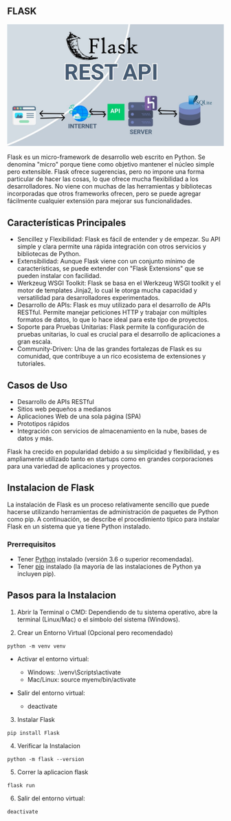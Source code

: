 ## FLASK 

![Flask-framework](/images/flas-rest-api.jpg)

Flask es un micro-framework de desarrollo web escrito en Python. Se denomina "micro" porque tiene como objetivo mantener el núcleo simple pero extensible. Flask ofrece sugerencias, pero no impone una forma particular de hacer las cosas, lo que ofrece mucha flexibilidad a los desarrolladores. No viene con muchas de las herramientas y bibliotecas incorporadas que otros frameworks ofrecen, pero se puede agregar fácilmente cualquier extensión para mejorar sus funcionalidades.

## Características Principales

* Sencillez y Flexibilidad: Flask es fácil de entender y de empezar. Su API simple y clara permite una rápida integración con otros servicios y bibliotecas de Python.
* Extensibilidad: Aunque Flask viene con un conjunto mínimo de características, se puede extender con "Flask Extensions" que se pueden instalar con facilidad.
* Werkzeug WSGI Toolkit: Flask se basa en el Werkzeug WSGI toolkit y el motor de templates Jinja2, lo cual le otorga mucha capacidad y versatilidad para desarrolladores experimentados.
* Desarrollo de APIs: Flask es muy utilizado para el desarrollo de APIs RESTful. Permite manejar peticiones HTTP y trabajar con múltiples formatos de datos, lo que lo hace ideal para este tipo de proyectos.
* Soporte para Pruebas Unitarias: Flask permite la configuración de pruebas unitarias, lo cual es crucial para el desarrollo de aplicaciones a gran escala.
* Community-Driven: Una de las grandes fortalezas de Flask es su comunidad, que contribuye a un rico ecosistema de extensiones y tutoriales.

## Casos de Uso

* Desarrollo de APIs RESTful
* Sitios web pequeños a medianos
* Aplicaciones Web de una sola página (SPA)
* Prototipos rápidos
* Integración con servicios de almacenamiento en la nube, bases de datos y más.

Flask ha crecido en popularidad debido a su simplicidad y flexibilidad, y es ampliamente utilizado tanto en startups como en grandes corporaciones para una variedad de aplicaciones y proyectos.

## Instalacion de Flask

La instalación de Flask es un proceso relativamente sencillo que puede hacerse utilizando herramientas de administración de paquetes de Python como pip. A continuación, se describe el procedimiento típico para instalar Flask en un sistema que ya tiene Python instalado.

### Prerrequisitos

* Tener [Python](https://www.python.org/downloads/) instalado (versión 3.6 o superior recomendada).
* Tener [pip](https://www.geeksforgeeks.org/how-to-install-pip-on-windows/) instalado (la mayoría de las instalaciones de Python ya incluyen pip).

## Pasos para la Instalacion

1. Abrir la Terminal o CMD: Dependiendo de tu sistema operativo, abre la terminal (Linux/Mac) o el símbolo del sistema (Windows).

2. Crear un Entorno Virtual (Opcional pero recomendado)

```
python -m venv venv

```

*  Activar el entorno virtual:
    * Windows: .\venv\Scripts\activate
    * Mac/Linux: source myenv/bin/activate

* Salir del entorno virtual:
    * deactivate

3. Instalar Flask

```
pip install Flask

```

4. Verificar la Instalacion

```
python -m flask --version

```

5. Correr la aplicacion flask

```
flask run

```

6. Salir del entorno virtual:
```
deactivate

```
